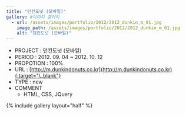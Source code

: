 ```yaml
---
title: "던킨도넛 (모바일)"
gallery: #이미지 갤러리
  - url: /assets/images/portfolio/2012/2012_dunkin_m_01.jpg
    image_path: /assets/images/portfolio/2012/2012_dunkin_m_01.jpg
    alt: "던킨도넛 (모바일)"
---
```


- PROJECT : 던킨도넛 (모바일)
- PERIOD : 2012. 09. 04 ~ 2012. 10. 12
- PROPOTION : 100%
- URL : [http://m.dunkindonuts.co.kr](http://m.dunkindonuts.co.kr){:target="\_blank"}
- TYPE : new
- COMMENT
  - HTML, CSS, JQuery

{% include gallery layout="half" %}
